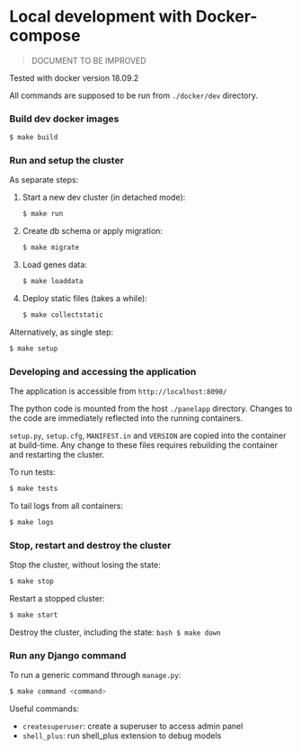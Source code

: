 # Local development with Docker-compose

> DOCUMENT TO BE IMPROVED

Tested with docker version 18.09.2

All commands are supposed to be run from `./docker/dev` directory.

### Build dev docker images 
```bash
$ make build
```

### Run and setup the cluster

As separate steps:

1. Start a new dev cluster (in detached mode): 
    ```bash
    $ make run
    ```
2. Create db schema or apply migration: 
    ```bash
    $ make migrate
    ```
3. Load genes data: 
    ```bash
    $ make loaddata
    ```
4. Deploy static files (takes a while):
    ```bash
    $ make collectstatic
    ```
 
Alternatively, as single step: 

```bash
$ make setup
```

### Developing and accessing the application

The application is accessible from `http://localhost:8090/`

The python code is mounted from the host `./panelapp` directory. 
Changes to the code are immediately reflected into the running containers.

`setup.py`, `setup.cfg`, `MANIFEST.in` and `VERSION` are copied into the container at build-time.
Any change to these files requires rebuilding the container and restarting the cluster.


To run tests:

```bash
$ make tests
```

To tail logs from all containers:

```bash
$ make logs
```

### Stop, restart and destroy the cluster

Stop the cluster, without losing the state: 

```bash
$ make stop
```

Restart a stopped cluster: 
    
```bash
$ make start
```

Destroy the cluster, including the state: 
    ```bash
    $ make down
    ```

### Run any Django command

To run a generic command through `manage.py`:

```bash
$ make command <command>
```

Useful commands:

* `createsuperuser`: create a superuser to access admin panel
* `shell_plus`: run shell_plus extension to debug models
